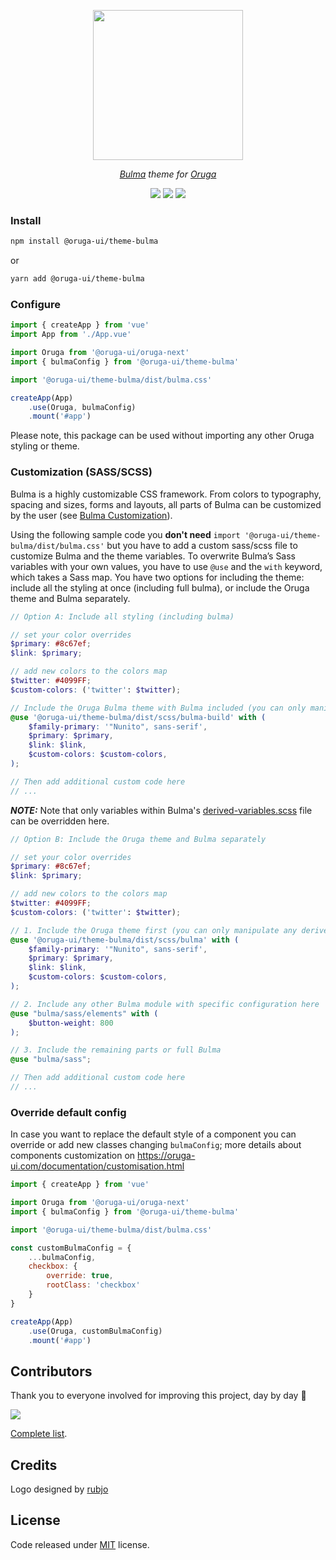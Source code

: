 <p align="center">
    <img width="240" src="https://raw.githubusercontent.com/oruga-ui/theme-bulma/master/public/logo.svg" />
</p>

<p align="center">
  <i><a href="https://bulma.io" target="_blank">Bulma</a> theme for <a href="https://oruga-ui.com" target="_blank">Oruga</a></i>
</p>

<p align="center">
    <a href="https://www.npmjs.com/package/@oruga-ui/theme-bulma"><img src="https://img.shields.io/npm/v/@oruga-ui/theme-bulma.svg?logo=npm" /><a>
    <a href="https://www.npmjs.com/package/@oruga-ui/theme-bulma"><img src="https://img.shields.io/npm/dt/@oruga-ui/theme-bulma.svg" /></a>
    <a href="https://discord.gg/RuKuBYN"><img src="https://img.shields.io/badge/chat-on%20discord-7289DA.svg?logo=discord" /></a>
</p>

### Install

```sh
npm install @oruga-ui/theme-bulma
```

or

```sh
yarn add @oruga-ui/theme-bulma
```

### Configure

```js
import { createApp } from 'vue'
import App from './App.vue'

import Oruga from '@oruga-ui/oruga-next'
import { bulmaConfig } from '@oruga-ui/theme-bulma'

import '@oruga-ui/theme-bulma/dist/bulma.css'

createApp(App)
    .use(Oruga, bulmaConfig)
    .mount('#app')
```

Please note, this package can be used without importing any other Oruga styling or theme.


### Customization (SASS/SCSS)

Bulma is a highly customizable CSS framework. From colors to typography, spacing and sizes, forms and layouts, all parts of Bulma can be customized by the user (see [Bulma Customization](https://bulma.io/documentation/customize/concepts/)).

Using the following sample code you **don't need** `import '@oruga-ui/theme-bulma/dist/bulma.css'` but you have to add a custom sass/scss file to customize Bulma and the theme variables. 
To overwrite Bulma’s Sass variables with your own values, you have to use `@use` and the `with` keyword, which takes a Sass map.
You have two options for including the theme: include all the styling at once (including full bulma), or include the Oruga theme and Bulma separately.

```scss
// Option A: Include all styling (including bulma)

// set your color overrides
$primary: #8c67ef;
$link: $primary;

// add new colors to the colors map
$twitter: #4099FF;
$custom-colors: ('twitter': $twitter);

// Include the Oruga Bulma theme with Bulma included (you can only manipulate any derived variables here)
@use '@oruga-ui/theme-bulma/dist/scss/bulma-build' with (
    $family-primary: '"Nunito", sans-serif',
    $primary: $primary,
    $link: $link,
    $custom-colors: $custom-colors,
);

// Then add additional custom code here
// ...
```
**_NOTE:_** Note that only variables within Bulma's [derived-variables.scss](https://github.com/jgthms/bulma/blob/main/sass/utilities/derived-variables.scss) file can be overridden here.

```scss
// Option B: Include the Oruga theme and Bulma separately

// set your color overrides
$primary: #8c67ef;
$link: $primary;

// add new colors to the colors map
$twitter: #4099FF;
$custom-colors: ('twitter': $twitter);

// 1. Include the Oruga theme first (you can only manipulate any derived variables here)
@use '@oruga-ui/theme-bulma/dist/scss/bulma' with (
    $family-primary: '"Nunito", sans-serif',
    $primary: $primary,
    $link: $link,
    $custom-colors: $custom-colors,
);

// 2. Include any other Bulma module with specific configuration here
@use "bulma/sass/elements" with (
    $button-weight: 800
);

// 3. Include the remaining parts or full Bulma
@use "bulma/sass";

// Then add additional custom code here
// ...
```

### Override default config

In case you want to replace the default style of a component you can override or add new classes changing ``bulmaConfig``; more details about components customization on https://oruga-ui.com/documentation/customisation.html

```js
import { createApp } from 'vue'

import Oruga from '@oruga-ui/oruga-next'
import { bulmaConfig } from '@oruga-ui/theme-bulma'

import '@oruga-ui/theme-bulma/dist/bulma.css'

const customBulmaConfig = {
    ...bulmaConfig,
    checkbox: {
        override: true,
        rootClass: 'checkbox'
    }
}

createApp(App)
    .use(Oruga, customBulmaConfig)
    .mount('#app')
```


## Contributors
Thank you to everyone involved for improving this project, day by day 💚

<a href="https://github.com/oruga-ui/theme-bulma">
  <img
  src="https://contrib.rocks/image?repo=oruga-ui/theme-bulma"
  />
</a>

[Complete list](CONTRIBUTORS.md).

## Credits

Logo designed by [rubjo](https://github.com/rubjo)

## License

Code released under [MIT](https://github.com/oruga-ui/theme-bulma/blob/master/LICENSE) license.
